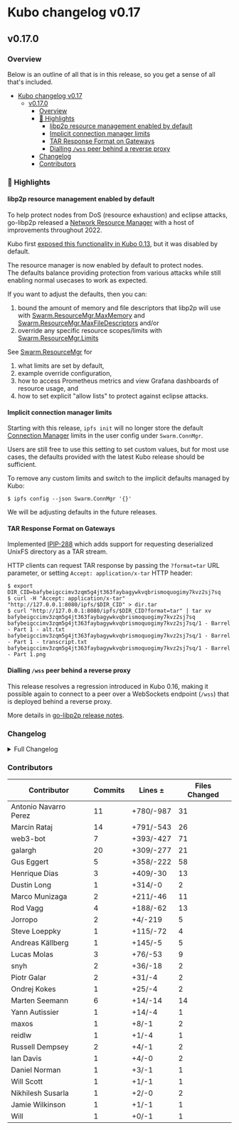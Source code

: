 # Kubo changelog v0.17

## v0.17.0

### Overview

Below is an outline of all that is in this release, so you get a sense of all that's included.

- [Kubo changelog v0.17](#kubo-changelog-v017)
  - [v0.17.0](#v0170)
    - [Overview](#overview)
    - [🔦 Highlights](#-highlights)
      - [libp2p resource management enabled by default](#libp2p-resource-management-enabled-by-default)
      - [Implicit connection manager limits](#implicit-connection-manager-limits)
      - [TAR Response Format on Gateways](#tar-response-format-on-gateways)
      - [Dialling `/wss` peer behind a reverse proxy](#dialling-wss-peer-behind-a-reverse-proxy)
    - [Changelog](#changelog)
    - [Contributors](#contributors)

### 🔦 Highlights

<!-- TODO -->

#### libp2p resource management enabled by default

To help protect nodes from DoS (resource exhaustion) and eclipse attacks, 
go-libp2p released a [Network Resource Manager](https://github.com/libp2p/go-libp2p/tree/master/p2p/host/resource-manager) with a host of improvements throughout 2022.  

Kubo first [exposed this functionality in Kubo 0.13](https://github.com/ipfs/kubo/blob/master/docs/changelogs/v0.13.md#-libp2p-network-resource-manager-swarmresourcemgr), 
but it was disabled by default.

The resource manager is now enabled by default to protect nodes.  
The defaults balance providing protection from various attacks while still enabling normal usecases to work as expected.

If you want to adjust the defaults, then you can:
1. bound the amount of memory and file descriptors that libp2p will use with [Swarm.ResourceMgr.MaxMemory](https://github.com/ipfs/go-ipfs/blob/master/docs/config.md#swarmresourcemgrmaxmemory) 
and [Swarm.ResourceMgr.MaxFileDescriptors](https://github.com/ipfs/go-ipfs/blob/master/docs/config.md#swarmresourcemgrmaxfiledescriptors) and/or
2. override any specific resource scopes/limits with [Swarm.ResourceMgr.Limits](https://github.com/ipfs/go-ipfs/blob/master/docs/config.md#swarmresourcemgrlimits)

See [Swarm.ResourceMgr](https://github.com/ipfs/go-ipfs/blob/master/docs/config.md#swarmresourcemgr) for
1. what limits are set by default,
2. example override configuration, 
3. how to access Prometheus metrics and view Grafana dashboards of resource usage, and 
4. how to set explicit "allow lists" to protect against eclipse attacks. 

#### Implicit connection manager limits

Starting with this release, `ipfs init` will no longer store the default
[Connection Manager](https://github.com/ipfs/kubo/blob/master/docs/config.md#swarmconnmgr)
limits in the user config under `Swarm.ConnMgr`.

Users are still free to use this setting to set custom values, but for most use
cases, the defaults provided with the latest Kubo release should be sufficient.

To remove any custom limits and switch to the implicit defaults managed by Kubo:

```console
$ ipfs config --json Swarm.ConnMgr '{}'
```

We will be adjusting defaults in the future releases.

#### TAR Response Format on Gateways

Implemented [IPIP-288](https://github.com/ipfs/specs/pull/288) which adds
support for requesting deserialized UnixFS directory as a TAR stream.

HTTP clients can request TAR response by passing the `?format=tar` URL
parameter, or setting `Accept: application/x-tar` HTTP header:

```console
$ export DIR_CID=bafybeigccimv3zqm5g4jt363faybagywkvqbrismoquogimy7kvz2sj7sq
$ curl -H "Accept: application/x-tar" "http://127.0.0.1:8080/ipfs/$DIR_CID" > dir.tar
$ curl "http://127.0.0.1:8080/ipfs/$DIR_CID?format=tar" | tar xv
bafybeigccimv3zqm5g4jt363faybagywkvqbrismoquogimy7kvz2sj7sq
bafybeigccimv3zqm5g4jt363faybagywkvqbrismoquogimy7kvz2sj7sq/1 - Barrel - Part 1 - alt.txt
bafybeigccimv3zqm5g4jt363faybagywkvqbrismoquogimy7kvz2sj7sq/1 - Barrel - Part 1 - transcript.txt
bafybeigccimv3zqm5g4jt363faybagywkvqbrismoquogimy7kvz2sj7sq/1 - Barrel - Part 1.png
```

#### Dialling `/wss` peer behind a reverse proxy

This release resolves a regression introduced in Kubo 0.16, making it possible
again to connect to a peer over a WebSockets endpoint (`/wss`) that is
deployed behind a reverse proxy.

More details in [go-libp2p release notes](https://github.com/libp2p/go-libp2p/releases/tag/v0.23.3).

### Changelog

<details><summary>Full Changelog</summary>

- github.com/ipfs/kubo:
  - chore: bump version to v0.17.0 ([ipfs/kubo#9427](https://github.com/ipfs/kubo/pull/9427))
  - chore: bump version to v0.17.0-rc2 ([ipfs/kubo#9414](https://github.com/ipfs/kubo/pull/9414))
  - Doc improvements and changelog for resource manager (#9413) ([ipfs/kubo#9413](https://github.com/ipfs/kubo/pull/9413))
  - fix(docs): typo
  - docs: document /wss fixes in 0.17
  - refactor(config): remove Swarm.ConnMgr defaults
  - fix(config): skip nulls in ResourceMgr
  - Apply go fmt
  - Update core/node/libp2p/rcmgr_defaults.go
  - Remove limitation by HighWater param.
  - Fix RM errors when acceleratedDHT is active
  - docs: Deprecate Reframe on docs. (#9401) ([ipfs/kubo#9401](https://github.com/ipfs/kubo/pull/9401))
  - chore: bump version to v0.17.0-rc1 ([ipfs/kubo#9394](https://github.com/ipfs/kubo/pull/9394))
  - feat: Improve ResourceManager UX (#9338) ([ipfs/kubo#9338](https://github.com/ipfs/kubo/pull/9338))
  - feat: ipfs-webui 2.20.0
  - docs: note log tail is broken (#9383) ([ipfs/kubo#9383](https://github.com/ipfs/kubo/pull/9383))
  - feat(gateway): TAR response format (#9029) ([ipfs/kubo#9029](https://github.com/ipfs/kubo/pull/9029))
  - fix: error when using huge json limit file
  - chore: go-multicodec v0.7.0
  - fix: remove old unused buggy coredag code
  - feat: Add command line completion for fish
  - chore: delete snap configuration ([ipfs/kubo#9352](https://github.com/ipfs/kubo/pull/9352))
  - docs: update scoop package
  - docs: init release issue template improvement process v0.16.0 ([ipfs/kubo#9283](https://github.com/ipfs/kubo/pull/9283))
  - feat: add delegated routing metrics (#9354) ([ipfs/kubo#9354](https://github.com/ipfs/kubo/pull/9354))
  - chore: create v0.17.md changelog ([ipfs/kubo#9353](https://github.com/ipfs/kubo/pull/9353))
  - docs: pin remote arg
  - feat: webui@v2.19.0
  - test(car): export/import of (dag-)cbor/json codecs
  - add refs local alias repo ls (#9320) ([ipfs/kubo#9320](https://github.com/ipfs/kubo/pull/9320))
  - docs(cmds): Clarify block fetching of refs endpoint.
  - chore(cmds): dag import: use ipld legacy decode ([ipfs/kubo#9219](https://github.com/ipfs/kubo/pull/9219))
  - fix ipfs swarm peering crash in offline mode (#9261) ([ipfs/kubo#9261](https://github.com/ipfs/kubo/pull/9261))
  - feat: remove provider delay interval in bitswap (#9053) ([ipfs/kubo#9053](https://github.com/ipfs/kubo/pull/9053))
  - feat: --reset flag on swarm limit command (#9310) ([ipfs/kubo#9310](https://github.com/ipfs/kubo/pull/9310))
  - fix: add InlineDNSLink flag to PublicGateways config (#9328) ([ipfs/kubo#9328](https://github.com/ipfs/kubo/pull/9328))
  - docs: Fix typo and grammar in README
  - ci: add stylecheck to golangci-lint (#9334) ([ipfs/kubo#9334](https://github.com/ipfs/kubo/pull/9334))
  - Fix: `swarm stats all` command
  - Merge release v0.16.0 back into master ([ipfs/kubo#9324](https://github.com/ipfs/kubo/pull/9324))
  - fix: Set default Methods value to nil
  - docs: add WebTransport docs ([ipfs/kubo#9314](https://github.com/ipfs/kubo/pull/9314))
  - chore: bump version to 0.17.0-dev
- github.com/ipfs/go-delegated-routing (v0.6.0 -> v0.7.0):
  - Release v0.7.0
  - feat: add latency & count metrics for content routing client (#59) ([ipfs/go-delegated-routing#59](https://github.com/ipfs/go-delegated-routing/pull/59))
  - docs: add basic readme ([ipfs/go-delegated-routing#57](https://github.com/ipfs/go-delegated-routing/pull/57))
  - sync: update CI config files ([ipfs/go-delegated-routing#40](https://github.com/ipfs/go-delegated-routing/pull/40))
  - added link to reframe blog post (#54) ([ipfs/go-delegated-routing#54](https://github.com/ipfs/go-delegated-routing/pull/54))
- github.com/ipfs/go-ipfs-files (v0.1.1 -> v0.2.0):
  - Release v0.2.0
  - fix: error when TAR has files outside of root (#56) ([ipfs/go-ipfs-files#56](https://github.com/ipfs/go-ipfs-files/pull/56))
  - sync: update CI config files ([ipfs/go-ipfs-files#55](https://github.com/ipfs/go-ipfs-files/pull/55))
  - chore(Directory): add DirIterator API restriction: iterate only once
- github.com/ipfs/go-unixfs (v0.4.0 -> v0.4.1):
  - Update version.json
  - Fix: panic when childer is nil (#127) ([ipfs/go-unixfs#127](https://github.com/ipfs/go-unixfs/pull/127))
  - sync: update CI config files (#125) ([ipfs/go-unixfs#125](https://github.com/ipfs/go-unixfs/pull/125))
- github.com/ipld/go-ipld-prime (v0.18.0 -> v0.19.0):
  - Prepare v0.19.0
  - fix: correct json codec links & bytes handling
  - test(basicnode): increase test coverage for int and map types (#454) ([ipld/go-ipld-prime#454](https://github.com/ipld/go-ipld-prime/pull/454))
  - fix: remove reliance on ioutil
  - run gofmt -s
  - bump go.mod to Go 1.18 and run go fix
  - feat: add kinded union to gendemo
- github.com/libp2p/go-libp2p (v0.23.2 -> v0.23.4):
  - Release v0.23.4 (#1864) ([libp2p/go-libp2p#1864](https://github.com/libp2p/go-libp2p/pull/1864))
  - release v0.23.3
  - websocket: set the HTTP host header in WSS
- github.com/libp2p/go-netroute (v0.2.0 -> v0.2.1):
  - v0.2.1 ([libp2p/go-netroute#27](https://github.com/libp2p/go-netroute/pull/27))
  - fix(phys-addr-length): fix physical address length mismatch ([libp2p/go-netroute#29](https://github.com/libp2p/go-netroute/pull/29))
  - compare priority if route rule's dst mask is same size
  - compare priority if route rule's dst mask is same size
  - sync: update CI config files (#24) ([libp2p/go-netroute#24](https://github.com/libp2p/go-netroute/pull/24))
- github.com/marten-seemann/qpack (v0.2.1 -> v0.3.0):
  - update to Ginkgo v2 (#30) ([marten-seemann/qpack#30](https://github.com/marten-seemann/qpack/pull/30))
  - return write error when encoding header fields (#28) ([marten-seemann/qpack#28](https://github.com/marten-seemann/qpack/pull/28))
  - update Go versions (#29) ([marten-seemann/qpack#29](https://github.com/marten-seemann/qpack/pull/29))
  - remove CircleCI build status from README
  - add link to QPACK RFC to README
  - remove build constraint from fuzzer ([marten-seemann/qpack#24](https://github.com/marten-seemann/qpack/pull/24))
- github.com/multiformats/go-multicodec (v0.6.0 -> v0.7.0):
  - feat: update ./multicodec/table.csv ([multiformats/go-multicodec#71](https://github.com/multiformats/go-multicodec/pull/71))

</details>

### Contributors

| Contributor | Commits | Lines ± | Files Changed |
|-------------|---------|---------|---------------|
| Antonio Navarro Perez | 11 | +780/-987 | 31 |
| Marcin Rataj | 14 | +791/-543 | 26 |
| web3-bot | 7 | +393/-427 | 71 |
| galargh | 20 | +309/-277 | 21 |
| Gus Eggert | 5 | +358/-222 | 58 |
| Henrique Dias | 3 | +409/-30 | 13 |
| Dustin Long | 1 | +314/-0 | 2 |
| Marco Munizaga | 2 | +211/-46 | 11 |
| Rod Vagg | 4 | +188/-62 | 13 |
| Jorropo | 2 | +4/-219 | 5 |
| Steve Loeppky | 1 | +115/-72 | 4 |
| Andreas Källberg | 1 | +145/-5 | 5 |
| Lucas Molas | 3 | +76/-53 | 9 |
| snyh | 2 | +36/-18 | 2 |
| Piotr Galar | 2 | +31/-4 | 2 |
| Ondrej Kokes | 1 | +25/-4 | 2 |
| Marten Seemann | 6 | +14/-14 | 14 |
| Yann Autissier | 1 | +14/-4 | 1 |
| maxos | 1 | +8/-1 | 2 |
| reidlw | 1 | +1/-4 | 1 |
| Russell Dempsey | 2 | +4/-1 | 2 |
| Ian Davis | 1 | +4/-0 | 2 |
| Daniel Norman | 1 | +3/-1 | 1 |
| Will Scott | 1 | +1/-1 | 1 |
| Nikhilesh Susarla | 1 | +2/-0 | 2 |
| Jamie Wilkinson | 1 | +1/-1 | 1 |
| Will | 1 | +0/-1 | 1 |
